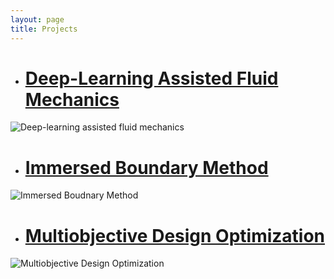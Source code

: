 ```yaml
---
layout: page
title: Projects
---
```


* # <span style="color:blue">[Deep-Learning Assisted Fluid Mechanics](Sub_projects/p_deep_learning.md) </span>

![Deep-learning assisted fluid mechanics](https://user-images.githubusercontent.com/34644464/221943040-3d4d157e-c065-4830-bbca-3adecb30f9a2.png)


* # <span style="color:blue">[Immersed Boundary Method](Sub_projects/p_immersed_boundary.md) </span>

![Immersed Boudnary Method](https://user-images.githubusercontent.com/34644464/221931342-03a1ca28-8e8f-4b9f-b0ce-3d7afe8deb33.jpg "A moving body simulation is performed using a fixed Cartesian non-conformal grid. This is unlike the traditional body-fitted methods wherein the computational mesh conforms to the shape of the body via remeshing. The approach utilises a sharp-interface immersed boundary method")

* # <span style="color:blue">[Multiobjective Design Optimization](Sub_projects/p_MDO.md)</span>

![Multiobjective Design Optimization](https://user-images.githubusercontent.com/34644464/221941371-42842284-3a87-4abc-b823-212dcbafb916.png)

